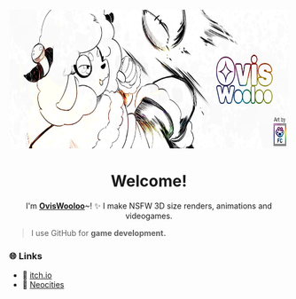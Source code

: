 <p align="center">
  <img src="https://github.com/OvisWooloo/OvisWooloo/blob/main/Images/Banner.jpg?raw=true" height="250">
</p>

<h1 align="center">Welcome!</h1> 

<p align=center> I'm <b><a href="https://github.com/OvisWooloo">OvisWooloo</a></b>~! ✨ I make NSFW 3D size renders, animations and videogames.</p>

> I use GitHub for **game development.**

### 🌐 Links
- 🔗 [itch.io](https://oviswooloo.itch.io)
- 🔗 [Neocities](https://oviswooloo.neocities.org)
